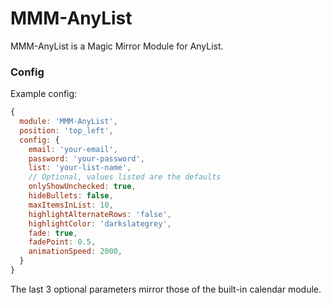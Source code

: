 # MMM-AnyList

MMM-AnyList is a Magic Mirror Module for AnyList.

### Config

Example config:

```javascript
{
  module: 'MMM-AnyList',
  position: 'top_left',
  config: {
    email: 'your-email',
    password: 'your-password',
    list: 'your-list-name',
    // Optional, values listed are the defaults
    onlyShowUnchecked: true,
	hideBullets: false,
    maxItemsInList: 10,
    highlightAlternateRows: 'false',
    highlightColor: 'darkslategrey',
    fade: true,
    fadePoint: 0.5,
    animationSpeed: 2000,
  }
}
```

The last 3 optional parameters mirror those of the built-in calendar module.
